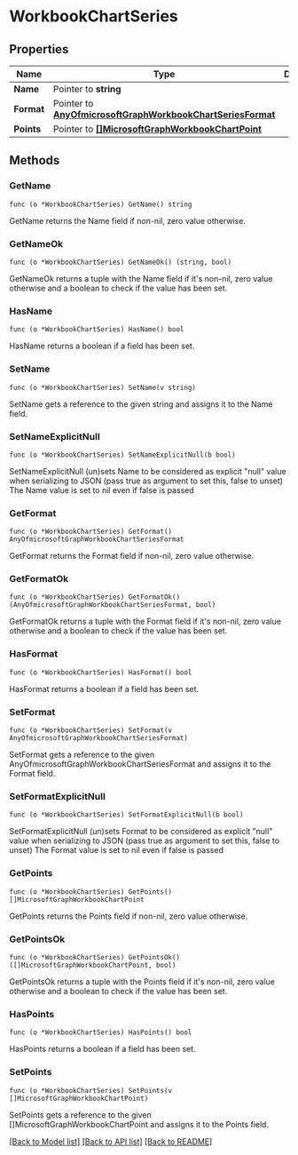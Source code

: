 # WorkbookChartSeries

## Properties

Name | Type | Description | Notes
------------ | ------------- | ------------- | -------------
**Name** | Pointer to **string** |  | [optional] 
**Format** | Pointer to [**AnyOfmicrosoftGraphWorkbookChartSeriesFormat**](anyOf&lt;microsoft.graph.workbookChartSeriesFormat&gt;.md) |  | [optional] 
**Points** | Pointer to [**[]MicrosoftGraphWorkbookChartPoint**](microsoft.graph.workbookChartPoint.md) |  | [optional] 

## Methods

### GetName

`func (o *WorkbookChartSeries) GetName() string`

GetName returns the Name field if non-nil, zero value otherwise.

### GetNameOk

`func (o *WorkbookChartSeries) GetNameOk() (string, bool)`

GetNameOk returns a tuple with the Name field if it's non-nil, zero value otherwise
and a boolean to check if the value has been set.

### HasName

`func (o *WorkbookChartSeries) HasName() bool`

HasName returns a boolean if a field has been set.

### SetName

`func (o *WorkbookChartSeries) SetName(v string)`

SetName gets a reference to the given string and assigns it to the Name field.

### SetNameExplicitNull

`func (o *WorkbookChartSeries) SetNameExplicitNull(b bool)`

SetNameExplicitNull (un)sets Name to be considered as explicit "null" value
when serializing to JSON (pass true as argument to set this, false to unset)
The Name value is set to nil even if false is passed
### GetFormat

`func (o *WorkbookChartSeries) GetFormat() AnyOfmicrosoftGraphWorkbookChartSeriesFormat`

GetFormat returns the Format field if non-nil, zero value otherwise.

### GetFormatOk

`func (o *WorkbookChartSeries) GetFormatOk() (AnyOfmicrosoftGraphWorkbookChartSeriesFormat, bool)`

GetFormatOk returns a tuple with the Format field if it's non-nil, zero value otherwise
and a boolean to check if the value has been set.

### HasFormat

`func (o *WorkbookChartSeries) HasFormat() bool`

HasFormat returns a boolean if a field has been set.

### SetFormat

`func (o *WorkbookChartSeries) SetFormat(v AnyOfmicrosoftGraphWorkbookChartSeriesFormat)`

SetFormat gets a reference to the given AnyOfmicrosoftGraphWorkbookChartSeriesFormat and assigns it to the Format field.

### SetFormatExplicitNull

`func (o *WorkbookChartSeries) SetFormatExplicitNull(b bool)`

SetFormatExplicitNull (un)sets Format to be considered as explicit "null" value
when serializing to JSON (pass true as argument to set this, false to unset)
The Format value is set to nil even if false is passed
### GetPoints

`func (o *WorkbookChartSeries) GetPoints() []MicrosoftGraphWorkbookChartPoint`

GetPoints returns the Points field if non-nil, zero value otherwise.

### GetPointsOk

`func (o *WorkbookChartSeries) GetPointsOk() ([]MicrosoftGraphWorkbookChartPoint, bool)`

GetPointsOk returns a tuple with the Points field if it's non-nil, zero value otherwise
and a boolean to check if the value has been set.

### HasPoints

`func (o *WorkbookChartSeries) HasPoints() bool`

HasPoints returns a boolean if a field has been set.

### SetPoints

`func (o *WorkbookChartSeries) SetPoints(v []MicrosoftGraphWorkbookChartPoint)`

SetPoints gets a reference to the given []MicrosoftGraphWorkbookChartPoint and assigns it to the Points field.


[[Back to Model list]](../README.md#documentation-for-models) [[Back to API list]](../README.md#documentation-for-api-endpoints) [[Back to README]](../README.md)


